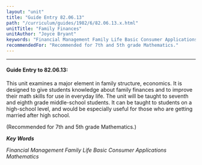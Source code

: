 ```yaml
---
layout: "unit"
title: "Guide Entry 82.06.13"
path: "/curriculum/guides/1982/6/82.06.13.x.html"
unitTitle: "Family Finances"
unitAuthor: "Joyce Bryant"
keywords: "Financial Management Family Life Basic Consumer Applications Mathematics"
recommendedFor: "Recommended for 7th and 5th grade Mathematics."
---
```

<body>
<hr/>
 <h4>
  Guide Entry to 82.06.13:
 </h4>
 This unit examines a major element in family structure, economics.  It is designed to give students knowledge about family finances and to improve their math skills for use in everyday life.  The unit will be taught to seventh and eighth grade middle-school students.  It can be taught to students on a high-school level, and would be especially useful for those who are getting married after high school.
 <p>
  (Recommended for 7th and 5th grade Mathematics.)
 </p>
<p>
  <b>
   <i>
    Key Words
   </i>
  </b>
  <br/>
 </p>
 <p>
  <i>
   Financial Management Family Life Basic Consumer Applications Mathematics
  </i>
 </p>

</body>